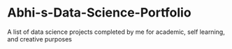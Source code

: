 # Abhi-s-Data-Science-Portfolio
A list of data science projects completed  by me for academic, self learning, and creative purposes
